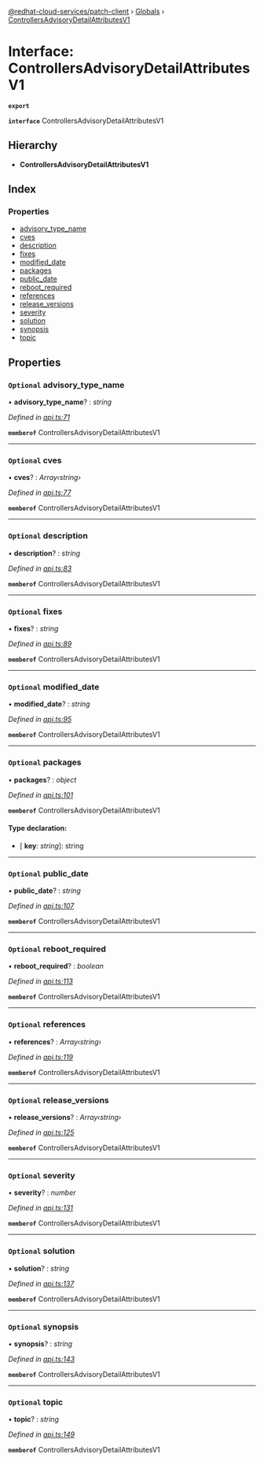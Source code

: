 [@redhat-cloud-services/patch-client](../README.md) › [Globals](../globals.md) › [ControllersAdvisoryDetailAttributesV1](controllersadvisorydetailattributesv1.md)

# Interface: ControllersAdvisoryDetailAttributesV1

**`export`** 

**`interface`** ControllersAdvisoryDetailAttributesV1

## Hierarchy

* **ControllersAdvisoryDetailAttributesV1**

## Index

### Properties

* [advisory_type_name](controllersadvisorydetailattributesv1.md#optional-advisory_type_name)
* [cves](controllersadvisorydetailattributesv1.md#optional-cves)
* [description](controllersadvisorydetailattributesv1.md#optional-description)
* [fixes](controllersadvisorydetailattributesv1.md#optional-fixes)
* [modified_date](controllersadvisorydetailattributesv1.md#optional-modified_date)
* [packages](controllersadvisorydetailattributesv1.md#optional-packages)
* [public_date](controllersadvisorydetailattributesv1.md#optional-public_date)
* [reboot_required](controllersadvisorydetailattributesv1.md#optional-reboot_required)
* [references](controllersadvisorydetailattributesv1.md#optional-references)
* [release_versions](controllersadvisorydetailattributesv1.md#optional-release_versions)
* [severity](controllersadvisorydetailattributesv1.md#optional-severity)
* [solution](controllersadvisorydetailattributesv1.md#optional-solution)
* [synopsis](controllersadvisorydetailattributesv1.md#optional-synopsis)
* [topic](controllersadvisorydetailattributesv1.md#optional-topic)

## Properties

### `Optional` advisory_type_name

• **advisory_type_name**? : *string*

*Defined in [api.ts:71](https://github.com/RedHatInsights/javascript-clients/blob/b3a33353/packages/patch/api.ts#L71)*

**`memberof`** ControllersAdvisoryDetailAttributesV1

___

### `Optional` cves

• **cves**? : *Array‹string›*

*Defined in [api.ts:77](https://github.com/RedHatInsights/javascript-clients/blob/b3a33353/packages/patch/api.ts#L77)*

**`memberof`** ControllersAdvisoryDetailAttributesV1

___

### `Optional` description

• **description**? : *string*

*Defined in [api.ts:83](https://github.com/RedHatInsights/javascript-clients/blob/b3a33353/packages/patch/api.ts#L83)*

**`memberof`** ControllersAdvisoryDetailAttributesV1

___

### `Optional` fixes

• **fixes**? : *string*

*Defined in [api.ts:89](https://github.com/RedHatInsights/javascript-clients/blob/b3a33353/packages/patch/api.ts#L89)*

**`memberof`** ControllersAdvisoryDetailAttributesV1

___

### `Optional` modified_date

• **modified_date**? : *string*

*Defined in [api.ts:95](https://github.com/RedHatInsights/javascript-clients/blob/b3a33353/packages/patch/api.ts#L95)*

**`memberof`** ControllersAdvisoryDetailAttributesV1

___

### `Optional` packages

• **packages**? : *object*

*Defined in [api.ts:101](https://github.com/RedHatInsights/javascript-clients/blob/b3a33353/packages/patch/api.ts#L101)*

**`memberof`** ControllersAdvisoryDetailAttributesV1

#### Type declaration:

* \[ **key**: *string*\]: string

___

### `Optional` public_date

• **public_date**? : *string*

*Defined in [api.ts:107](https://github.com/RedHatInsights/javascript-clients/blob/b3a33353/packages/patch/api.ts#L107)*

**`memberof`** ControllersAdvisoryDetailAttributesV1

___

### `Optional` reboot_required

• **reboot_required**? : *boolean*

*Defined in [api.ts:113](https://github.com/RedHatInsights/javascript-clients/blob/b3a33353/packages/patch/api.ts#L113)*

**`memberof`** ControllersAdvisoryDetailAttributesV1

___

### `Optional` references

• **references**? : *Array‹string›*

*Defined in [api.ts:119](https://github.com/RedHatInsights/javascript-clients/blob/b3a33353/packages/patch/api.ts#L119)*

**`memberof`** ControllersAdvisoryDetailAttributesV1

___

### `Optional` release_versions

• **release_versions**? : *Array‹string›*

*Defined in [api.ts:125](https://github.com/RedHatInsights/javascript-clients/blob/b3a33353/packages/patch/api.ts#L125)*

**`memberof`** ControllersAdvisoryDetailAttributesV1

___

### `Optional` severity

• **severity**? : *number*

*Defined in [api.ts:131](https://github.com/RedHatInsights/javascript-clients/blob/b3a33353/packages/patch/api.ts#L131)*

**`memberof`** ControllersAdvisoryDetailAttributesV1

___

### `Optional` solution

• **solution**? : *string*

*Defined in [api.ts:137](https://github.com/RedHatInsights/javascript-clients/blob/b3a33353/packages/patch/api.ts#L137)*

**`memberof`** ControllersAdvisoryDetailAttributesV1

___

### `Optional` synopsis

• **synopsis**? : *string*

*Defined in [api.ts:143](https://github.com/RedHatInsights/javascript-clients/blob/b3a33353/packages/patch/api.ts#L143)*

**`memberof`** ControllersAdvisoryDetailAttributesV1

___

### `Optional` topic

• **topic**? : *string*

*Defined in [api.ts:149](https://github.com/RedHatInsights/javascript-clients/blob/b3a33353/packages/patch/api.ts#L149)*

**`memberof`** ControllersAdvisoryDetailAttributesV1
